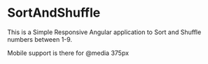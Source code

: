 # SortAndShuffle

This is a Simple Responsive Angular application to Sort and Shuffle numbers between 1-9. 

Mobile support is there for @media 375px
